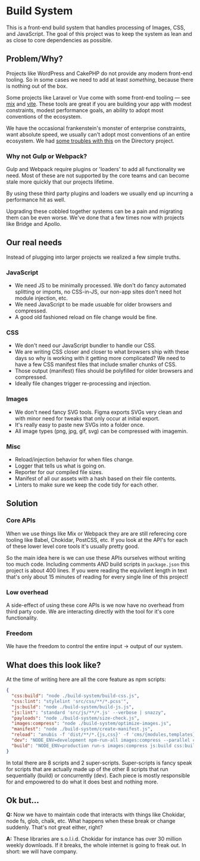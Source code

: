 # Build System

This is a front-end build system that handles processing of Images, CSS, and JavaScript. The goal of this project was to keep the system as lean and as close to core dependencies as possible.

## Problem/Why?

Projects like WordPress and CakePHP do not provide any modern front-end tooling. So in some cases we need to add at least _something_, because there is nothing out of the box.

Some projects like Laravel or Vue come with some front-end tooling &mdash; see [mix](https://laravel-mix.com/) and [vite](https://github.com/vitejs/vite). These tools are great if you are building your app with modest constraints, modest performance goals, an ability to adopt most conventions of the ecosystem.

We have the occasional frankenstein's monster of enterprise constraints, want absolute speed, we usually can't adopt most conventions of an entire ecosystem. We had [some troubles with this](https://github.com/vuejs-templates/webpack/issues/78) on the Directory project.

### Why not Gulp or Webpack?

Gulp and Webpack require plugins or 'loaders' to add all functionality we need. Most of these are not supported by the core teams and can become stale more quickly that our projects lifetime.

By using these third party plugins and loaders we usually end up incurring a performance hit as well.

Upgrading these cobbled together systems can be a pain and migrating them can be even worse. We've done that a few times now with projects like Bridge and Apollo.

## Our real needs

Instead of plugging into larger projects we realized a few simple truths.

### JavaScript
- We need JS to be minimally processed. We don't do fancy automated splitting or imports, no CSS-in-JS, our non-app sites don't need hot module injection, etc.
- We need JavaScript to be made usuable for older browsers and compressed.
- A good old fashioned reload on file change would be fine.

### CSS
- We don't need our JavaScript bundler to handle our CSS.
- We are writing CSS closer and closer to what browsers ship with these days so why is working with it getting more complicated? We need to have a few CSS manifest files that include smaller chunks of CSS.
- Those output (manifest) files should be polyfilled for older browsers and compressed.
- Ideally file changes trigger re-processing and injection.

### Images
- We don't need fancy SVG tools. Figma exports SVGs very clean and with minor need for tweaks that only occur at initial export.
- It's really easy to paste new SVGs into a folder once.
- All image types (png, jpg, gif, svg) can be compressed with imagemin.

### Misc
- Reload/injection behavior for when files change.
- Logger that tells us what is going on.
- Reporter for our compiled file sizes.
- Manifest of all our assets with a hash based on their file contents.
- Linters to make sure we keep the code tidy for each other.

## Solution

### Core APIs
When we use things like Mix or Webpack they are are still referecing core tooling like Babel, Chokidar, PostCSS, etc. If you look at the API's for each of these lower level core tools it's usually pretty good.

So the main idea here is we can use these APIs ourselves without writing too much code. Including comments *AND* build scripts in `package.json` this project is about 400 lines. If you were reading the equivilent length in text that's only about 15 minutes of reading for every single line of this project!

### Low overhead
A side-effect of using these core APIs is we now have no overhead from third party code. We are interacting directly with the tool for it's core functionality.

### Freedom
We have the freedom to control the entire input -> output of our system.

## What does this look like?

At the time of writing here are all the core feature as npm scripts:
```json
{
  "css:build": "node ./build-system/build-css.js",
  "css:lint": "stylelint 'src/css/**/*.pcss'",
  "js:build": "node ./build-system/build-js.js",
  "js:lint": "standard 'src/js/**/*.js' --verbose | snazzy",
  "payloads": "node ./build-system/size-check.js",
  "images:compress": "node ./build-system/optimize-images.js",
  "manifest": "node ./build-system/create-manifest.js",
  "reload": "anubis -f 'dist/**/*.{js,css}' -f 'cms/{modules,templates}/**/*.twig' -t 'http://nginx:80' -o false",
  "dev": "NODE_ENV=development npm-run-all images:compress --parallel css:build js:build reload",
  "build": "NODE_ENV=production run-s images:compress js:build css:build manifest js:lint css:lint payloads"
}
```

In total there are 8 scripts and 2 super-scripts. Super-scripts is fancy speak for scripts that are actually made up of the other 8 scripts that run sequentially (build) or concurrently (dev). Each piece is mostly responsible for and empowered to do what it does best and nothing more.

## Ok but...

**Q:** Now we have to maintain code that interacts with things like Chokidar, node fs, glob, chalk, etc. What happens when these break or change suddenly. That's not great either, right?

**A:** These libraries are s.o.l.i.d. Chokidar for instance has over 30 million weekly downloads. If it breaks, the whole internet is going to freak out. In short: we will have company.






